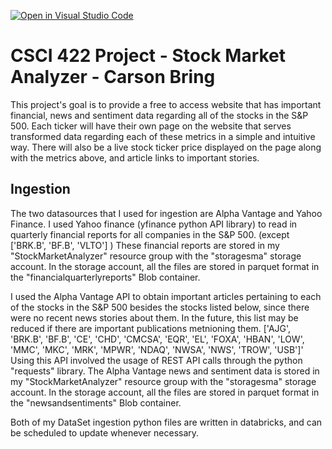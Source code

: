 [![Open in Visual Studio Code](https://classroom.github.com/assets/open-in-vscode-718a45dd9cf7e7f842a935f5ebbe5719a5e09af4491e668f4dbf3b35d5cca122.svg)](https://classroom.github.com/online_ide?assignment_repo_id=12453677&assignment_repo_type=AssignmentRepo)
# CSCI 422 Project - Stock Market Analyzer - Carson Bring
This project's goal is to provide a free to access website that has important financial, news and sentiment data regarding all of the stocks in the S&P 500. 
Each ticker will have their own page on the website that serves transformed data regarding each of these metrics in a simple and intuitive way. 
There will also be a live stock ticker price displayed on the page along with the metrics above, and article links to important stories. 


## Ingestion

The two datasources that I used for ingestion are Alpha Vantage and Yahoo Finance.
I used Yahoo finance (yfinance python API library) to read in quarterly financial reports for all companies in the S&P 500. (except ['BRK.B', 'BF.B', 'VLTO'] )
These financial reports are stored in my "StockMarketAnalyzer" resource group with the "storagesma" storage account. In the storage account, all the files are stored in parquet format in the "financialquarterlyreports" Blob container.

I used the Alpha Vantage API to obtain important articles pertaining to each of the stocks in the S&P 500 besides the stocks listed below, since there were no recent news stories about them. In the future, this list may be reduced if there are important publications metnioning them.
['AJG', 'BRK.B', 'BF.B', 'CE', 'CHD', 'CMCSA', 'EQR', 'EL', 'FOXA', 'HBAN', 'LOW', 'MMC', 'MKC', 'MRK', 'MPWR', 'NDAQ', 'NWSA', 'NWS', 'TROW', 'USB']'
Using this API involved the usage of REST API calls through the python "requests" library. 
The Alpha Vantage news and sentiment data is stored in my "StockMarketAnalyzer" resource group with the "storagesma" storage account. In the storage account, all the files are stored in parquet format in the "newsandsentiments" Blob container.

Both of my DataSet ingestion python files are written in databricks, and can be scheduled to update whenever necessary. 
